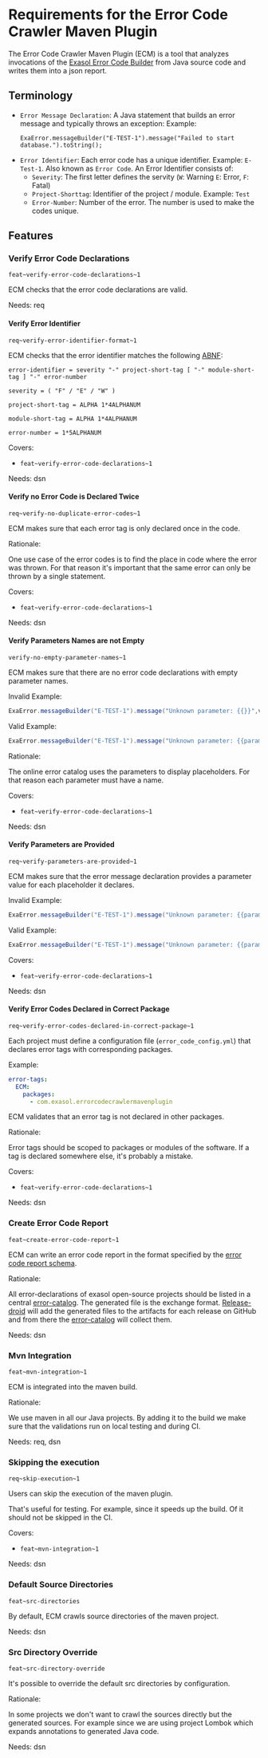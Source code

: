 # Requirements for the Error Code Crawler Maven Plugin

The Error Code Crawler Maven Plugin (ECM) is a tool that analyzes invocations of the [Exasol Error Code Builder](https://github.com/exasol/error-reporting-java/) from Java source code and writes them into a json report.

## Terminology

* `Error Message Declaration`: A Java statement that builds an error message and typically throws an exception:
  Example:
  ```
  ExaError.messageBuilder("E-TEST-1").message("Failed to start database.").toString();
  ```
* `Error Identifier`: Each error code has a unique identifier. Example: `E-Test-1`. Also known as `Error Code`. An Error Identifier consists of:
    * `Severity`: The first letter defines the servity (`W`: Warning `E`: Error, `F`: Fatal)
    * `Project-Shorttag`: Identifier of the project / module. Example: `Test`
    * `Error-Number`: Number of the error. The number is used to make the codes unique.

## Features

### Verify Error Code Declarations

`feat~verify-error-code-declarations~1`

ECM checks that the error code declarations are valid.

Needs: req

#### Verify Error Identifier

`req~verify-error-identifier-format~1`

ECM checks that the error identifier matches the following [ABNF](https://en.wikipedia.org/wiki/Augmented_Backus%E2%80%93Naur_form):

```abnf
error-identifier = severity "-" project-short-tag [ "-" module-short-tag ] "-" error-number
 
severity = ( "F" / "E" / "W" )
 
project-short-tag = ALPHA 1*4ALPHANUM
 
module-short-tag = ALPHA 1*4ALPHANUM
 
error-number = 1*5ALPHANUM
```

Covers:

* `feat~verify-error-code-declarations~1`

Needs: dsn

#### Verify no Error Code is Declared Twice

`req~verify-no-duplicate-error-codes~1`

ECM makes sure that each error tag is only declared once in the code.

Rationale:

One use case of the error codes is to find the place in code where the error was thrown. For that reason it's important that the same error can only be thrown by a single statement.

Covers:

* `feat~verify-error-code-declarations~1`

Needs: dsn

#### Verify Parameters Names are not Empty

`verify-no-empty-parameter-names~1`

ECM makes sure that there are no error code declarations with empty parameter names.

Invalid Example:

```java
ExaError.messageBuilder("E-TEST-1").message("Unknown parameter: {{}}",value).toString();
```

Valid Example:

```java
ExaError.messageBuilder("E-TEST-1").message("Unknown parameter: {{parameter name}}",value).toString();
```

Rationale:

The online error catalog uses the parameters to display placeholders. For that reason each parameter must have a name.

Covers:

* `feat~verify-error-code-declarations~1`

Needs: dsn

#### Verify Parameters are Provided

`req~verify-parameters-are-provided~1`

ECM makes sure that the error message declaration provides a parameter value for each placeholder it declares.

Invalid Example:

```java
ExaError.messageBuilder("E-TEST-1").message("Unknown parameter: {{parameter name}}").toString();
```

Valid Example:

```java
ExaError.messageBuilder("E-TEST-1").message("Unknown parameter: {{parameter name}}",value).toString();
```

Covers:

* `feat~verify-error-code-declarations~1`

Needs: dsn

#### Verify Error Codes Declared in Correct Package

`req~verify-error-codes-declared-in-correct-package~1`

Each project must define a configuration file (`error_code_config.yml`) that declares error tags with corresponding packages.

Example:

```yml
error-tags:
  ECM:
    packages:
      - com.exasol.errorcodecrawlermavenplugin
```

ECM validates that an error tag is not declared in other packages.

Rationale:

Error tags should be scoped to packages or modules of the software. If a tag is declared somewhere else, it's probably a mistake.

Covers:

* `feat~verify-error-code-declarations~1`

Needs: dsn

### Create Error Code Report

`feat~create-error-code-report~1`

ECM can write an error code report in the format specified by the [error code report schema](https://github.com/exasol/schemas/blob/main/error_code_report-0.1.0.json).

Rationale:

All error-declarations of exasol open-source projects should be listed in a central [error-catalog](https://github.com/exasol/error-catalog). The generated file is the exchange format. [Release-droid](https://github.com/exasol/release-droid/) will add the generated files to the artifacts for each release on GitHub and from there the [error-catalog](https://github.com/exasol/error-catalog) will collect them.

Needs: dsn

### Mvn Integration

`feat~mvn-integration~1`

ECM is integrated into the maven build.

Rationale:

We use maven in all our Java projects. By adding it to the build we make sure that the validations run on local testing and during CI.

Needs: req, dsn

### Skipping the execution

`req~skip-execution~1`

Users can skip the execution of the maven plugin.

That's useful for testing. For example, since it speeds up the build. Of it should not be skipped in the CI.

Covers:

* `feat~mvn-integration~1`

Needs: dsn

### Default Source Directories

`feat~src-directories`

By default, ECM crawls source directories of the maven project.

Needs: dsn

### Src Directory Override

`feat~src-directory-override`

It's possible to override the default src directories by configuration.

Rationale:

In some projects we don't want to crawl the sources directly but the generated sources. For example since we are using project Lombok which expands annotations to generated Java code.

Needs: dsn


